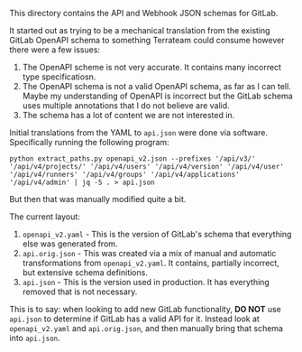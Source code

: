 This directory contains the API and Webhook JSON schemas for GitLab.

It started out as trying to be a mechanical translation from the existing GitLab OpenAPI schema to something Terrateam could consume however there were a few issues:

1. The OpenAPI scheme is not very accurate.  It contains many incorrect type specificatiosn.
2. The OpenAPI schema is not a valid OpenAPI schema, as far as I can tell.  Maybe my understanding of OpenAPI is incorrect but the GitLab schema uses multiple annotations that I do not believe are valid.
3. The schema has a lot of content we are not interested in.

Initial translations from the YAML to `api.json` were done via software.  Specifically running the following program:

```
python extract_paths.py openapi_v2.json --prefixes '/api/v3/' '/api/v4/projects/' '/api/v4/users' '/api/v4/version' '/api/v4/user' '/api/v4/runners' '/api/v4/groups' '/api/v4/applications' '/api/v4/admin' | jq -S . > api.json
```

But then that was manually modified quite a bit.

The current layout:

1. `openapi_v2.yaml` - This is the version of GitLab's schema that everything else was generated from.
2. `api.orig.json` - This was created via a mix of manual and automatic transformations from `openapi_v2.yaml`.  It contains, partially incorrect, but extensive schema definitions.
3. `api.json` - This is the version used in production.  It has everything removed that is not necessary.

This is to say: when looking to add new GitLab functionality, **DO NOT** use `api.json` to determine if GitLab has a valid API for it.  Instead look at `openapi_v2.yaml` and `api.orig.json`, and then manually bring that schema into `api.json`.
